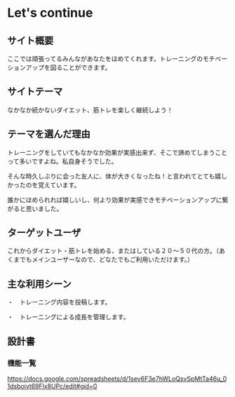 # Let's continue

## サイト概要
ここでは頑張ってるみんながあなたをほめてくれます。トレーニングのモチベーションアップを図ることができます。

## サイトテーマ
なかなか続かないダイエット、筋トレを楽しく継続しよう！

## テーマを選んだ理由
トレーニングをしていてもなかなか効果が実感出来ず、そこで諦めてしまうことって多いですよね。私自身そうでした。

そんな時久しぶりに会った友人に、体が大きくなったね！と言われてとても嬉しかったのを覚えています。

誰かにほめられれば嬉しいし、何より効果が実感できモチベーションアップに繋がると思いました。

## ターゲットユーザ
これからダイエット・筋トレを始める、またはしている２０〜５０代の方。（あくまでもメインユーザーなので、どなたでもご利用いただけます。）

## 主な利用シーン
・　トレーニング内容を投稿します。

・　トレーニングによる成長を管理します。

## 設計書

### 機能一覧
https://docs.google.com/spreadsheets/d/1sev6F3e7hWLoQsvSpMtTa46u_01dsboivt69Flx8UPc/edit#gid=0

